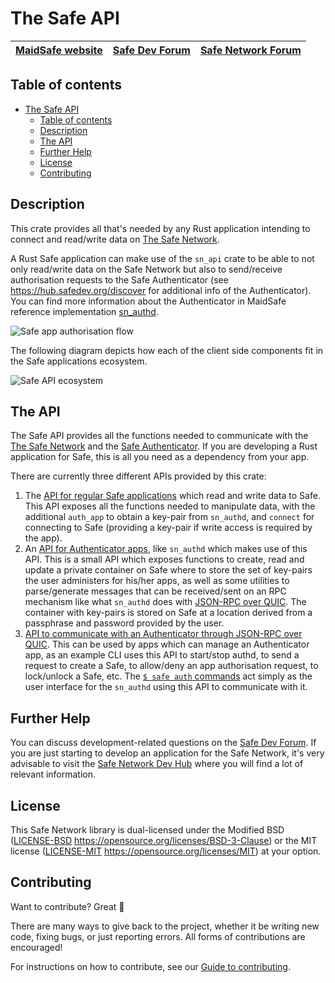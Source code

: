 # The Safe API

| [MaidSafe website](https://maidsafe.net) | [Safe Dev Forum](https://forum.safedev.org) | [Safe Network Forum](https://safenetforum.org) |
|:----------------------------------------:|:-------------------------------------------:|:----------------------------------------------:|

## Table of contents 

- [The Safe API](#the-safe-api)
  - [Table of contents](#table-of-contents)
  - [Description](#description)
  - [The API](#the-api)
  - [Further Help](#further-help)
  - [License](#license)
  - [Contributing](#contributing)

## Description

This crate provides all that's needed by any Rust application intending to connect and read/write data on [The Safe Network](https://safenetwork.tech).

A Rust Safe application can make use of the `sn_api` crate to be able to not only read/write data on the Safe Network but also to send/receive authorisation requests to the Safe Authenticator (see https://hub.safedev.org/discover for additional info of the Authenticator). You can find more information about the Authenticator in MaidSafe reference implementation [sn_authd](https://github.com/maidsafe/sn_authd/blob/master/README.md).

![Safe app authorisation flow](misc/auth-flow-diagram.png)

The following diagram depicts how each of the client side components fit in the Safe applications ecosystem.

![Safe API ecosystem](misc/safe-api-ecosystem.png)

## The API

The Safe API provides all the functions needed to communicate with the [The Safe Network](https://safenetwork.tech) and the [Safe Authenticator](https://github.com/maidsafe/sn_authd/blob/master/README.md). If you are developing a Rust application for Safe, this is all you need as a dependency from your app.

There are currently three different APIs provided by this crate:
1. The [API for regular Safe applications](./src/app) which read and write data to Safe. This API exposes all the functions needed to manipulate data, with the additional `auth_app` to obtain a key-pair from `sn_authd`, and `connect` for connecting to Safe (providing a key-pair if write access is required by the app).
2. An [API for Authenticator apps](./src/authenticator), like `sn_authd` which makes use of this API. This is a small API which exposes functions to create, read and update a private container on Safe where to store the set of key-pairs the user administers for his/her apps, as well as some utilities to parse/generate messages that can be received/sent on an RPC mechanism like what `sn_authd` does with [JSON-RPC over QUIC](https://crates.io/crates/qjsonrpc). The container with key-pairs is stored on Safe at a location derived from a passphrase and password provided by the user.
3. [API to communicate with an Authenticator through JSON-RPC over QUIC](./src/authd_client). This can be used by apps which can manage an Authenticator app, as an example CLI uses this API to start/stop authd, to send a request to create a Safe, to allow/deny an app authorisation request, to lock/unlock a Safe, etc. The [`$ safe auth` commands](https://github.com/maidsafe/sn_cli/blob/master/README.md#auth) act simply as the user interface for the `sn_authd` using this API to communicate with it.

## Further Help

You can discuss development-related questions on the [Safe Dev Forum](https://forum.safedev.org/).
If you are just starting to develop an application for the Safe Network, it's very advisable to visit the [Safe Network Dev Hub](https://hub.safedev.org) where you will find a lot of relevant information.

## License

This Safe Network library is dual-licensed under the Modified BSD ([LICENSE-BSD](LICENSE-BSD) https://opensource.org/licenses/BSD-3-Clause) or the MIT license ([LICENSE-MIT](LICENSE-MIT) https://opensource.org/licenses/MIT) at your option.

## Contributing

Want to contribute? Great :tada:

There are many ways to give back to the project, whether it be writing new code, fixing bugs, or just reporting errors. All forms of contributions are encouraged!

For instructions on how to contribute, see our [Guide to contributing](https://github.com/maidsafe/QA/blob/master/CONTRIBUTING.md).

